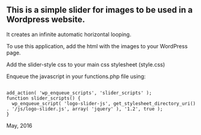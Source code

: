 ## This is a simple slider for images to be used in a Wordpress website.
It creates an infinite automatic horizontal looping.

To use this application, add the html with the images to your WordPress page.

Add the slider-style css to your main css stylesheet (style.css)

Enqueue the javascript in your functions.php file using:

```

add_action( 'wp_enqueue_scripts', 'slider_scripts' );
function slider_scripts() {
  wp_enqueue_script( 'logo-slider-js', get_stylesheet_directory_uri() . '/js/logo-slider.js', array( 'jquery' ), '1.2', true );
}
```


May, 2016